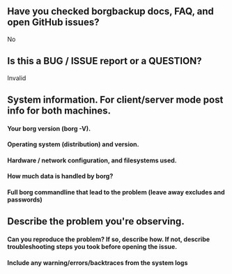 <!--
Thank you for reporting an issue.

*IMPORTANT* -  *before* creating a new issue please look around:
 - Borgbackup documentation: http://borgbackup.readthedocs.io/en/stable/index.html
 - FAQ: https://borgbackup.readthedocs.io/en/stable/faq.html
 and
 - open issues in GitHub tracker: https://github.com/borgbackup/borg/issues
  
If you cannot find a similar problem, then create a new issue.

Please fill in as much of the template as possible.
-->

## Have you checked borgbackup docs, FAQ, and open GitHub issues?

No

## Is this a BUG / ISSUE report or a QUESTION?

Invalid

## System information. For client/server mode post info for both machines.

#### Your borg version (borg -V).

#### Operating system (distribution) and version.

#### Hardware / network configuration, and filesystems used.

#### How much data is handled by borg?

#### Full borg commandline that lead to the problem (leave away excludes and passwords)


## Describe the problem you're observing.

#### Can you reproduce the problem? If so, describe how. If not, describe troubleshooting steps you took before opening the issue.

#### Include any warning/errors/backtraces from the system logs

<!--

If this complaint relates to borg performance, please include CRUD benchmark
results and any steps you took to troubleshoot.
How to run benchmark: http://borgbackup.readthedocs.io/en/stable/usage/benchmark.html

*IMPORTANT* - Please mark logs and text output from terminal commands 
or else GitHub will not display them correctly. 
An example is provided below.

Example:
```
this is an example how log text should be marked (wrap it with ```)
```
-->
